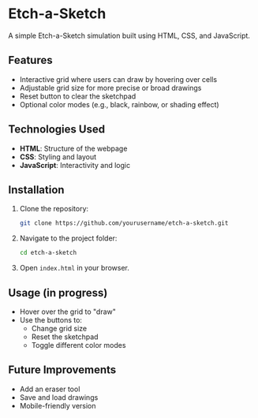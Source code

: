 # Etch-a-Sketch

A simple Etch-a-Sketch simulation built using HTML, CSS, and JavaScript.

## Features
- Interactive grid where users can draw by hovering over cells
- Adjustable grid size for more precise or broad drawings
- Reset button to clear the sketchpad
- Optional color modes (e.g., black, rainbow, or shading effect)

## Technologies Used
- **HTML**: Structure of the webpage
- **CSS**: Styling and layout
- **JavaScript**: Interactivity and logic

## Installation
1. Clone the repository:
   ```bash
   git clone https://github.com/yourusername/etch-a-sketch.git
   ```
2. Navigate to the project folder:
   ```bash
   cd etch-a-sketch
   ```
3. Open `index.html` in your browser.

## Usage (in progress)
- Hover over the grid to "draw"
- Use the buttons to:
  - Change grid size
  - Reset the sketchpad
  - Toggle different color modes

## Future Improvements
- Add an eraser tool
- Save and load drawings
- Mobile-friendly version


